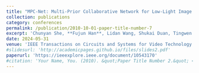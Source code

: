 ```yaml
---
title: "MPC-Net: Multi-Prior Collaborative Network for Low-Light Image Enhancement"
collection: publications
category: conferences
permalink: /publication/2010-10-01-paper-title-number-7
excerpt: 'Chunyan She, **Fujun Han**, Lidan Wang, Shukai Duan, Tingwen Huang'
date: 2024-05-31
venue: 'IEEE Transactions on Circuits and Systems for Video Technology (T-CSVT)'
#slidesurl: 'http://academicpages.github.io/files/slides2.pdf'
paperurl: 'https://ieeexplore.ieee.org/document/10543170'
#citation: 'Your Name, You. (2010). &quot;Paper Title Number 2.&quot; <i>Journal 1</i>. 1(2).'
---
```

